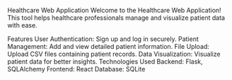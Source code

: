 Healthcare Web Application
Welcome to the Healthcare Web Application! This tool helps healthcare professionals manage and visualize patient data with ease.

Features
User Authentication: Sign up and log in securely.
Patient Management: Add and view detailed patient information.
File Upload: Upload CSV files containing patient records.
Data Visualization: Visualize patient data for better insights.
Technologies Used
Backend: Flask, SQLAlchemy
Frontend: React
Database: SQLite

